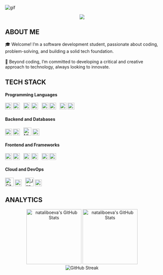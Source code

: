 ![gif](https://github.com/user-attachments/assets/10ad3ecf-e298-46cd-ab9c-f613be590f88)

<p align="center">
     <img src="https://readme-typing-svg.herokuapp.com?font=&center=true&width=380&height=45&lines=Nice+to+meet+you!" />


## ABOUT ME &nbsp;<img src="https://komarev.com/ghpvc/?username=nataliboeva&color=371D51&style=flat-square&label=Profile%20views&labelColor=FFFFFF" alt="" align="center"/></h2>🎓  Welcome! I’m a software development student, passionate about coding, problem-solving, and building a solid tech foundation.<br><br>🎯  Beyond coding, I’m committed to developing a critical and creative approach to technology, always looking to innovate.

## TECH STACK

#### Programming Languages
<p>
  <img src="https://cdn.jsdelivr.net/gh/devicons/devicon/icons/csharp/csharp-original.svg" height="22" alt="C#" />
  <img src="https://img.shields.io/badge/C%23-7930B3?" height="22" />
  &nbsp;
  <img src="https://cdn.jsdelivr.net/gh/devicons/devicon/icons/java/java-original.svg" height="22" alt="Java" />
  <img src="https://img.shields.io/badge/Java-E76F00?" height="22" />
  &nbsp;
  <img src="https://cdn.jsdelivr.net/gh/devicons/devicon/icons/cplusplus/cplusplus-original.svg" height="22" alt="C++" />
  <img src="https://img.shields.io/badge/C++-00599C?" height="22" />
  &nbsp;
  <img src="https://cdn.jsdelivr.net/gh/devicons/devicon/icons/javascript/javascript-original.svg" height="22" alt="JavaScript" />
  <img src="https://img.shields.io/badge/JavaScript-F7DF1E?" height="22" />
</p>


#### Backend and Databases
<p>
  <img src="https://cdn.jsdelivr.net/gh/devicons/devicon/icons/dotnetcore/dotnetcore-original.svg" height="22" alt=".NET" />
  <img src="https://img.shields.io/badge/.NET-512DA8?" height="22" />
  &nbsp;
  <img src="https://cdn.jsdelivr.net/gh/devicons/devicon/icons/microsoftsqlserver/microsoftsqlserver-plain.svg" height="26" alt="Microsoft SQL Server" />
  <img src="https://img.shields.io/badge/Microsoft%20SQL%20Server-CC2927?" height="22" />
</p>

#### Frontend and Frameworks
<p>
  <img src="https://cdn.jsdelivr.net/gh/devicons/devicon/icons/html5/html5-original.svg" height="22" alt="HTML5" />
  <img src="https://img.shields.io/badge/HTML5-E34F26?" height="22" />
  &nbsp;
  <img src="https://cdn.jsdelivr.net/gh/devicons/devicon/icons/css3/css3-original.svg" height="22" alt="CSS3" />
  <img src="https://img.shields.io/badge/CSS3-1572B6?" height="22" />
  &nbsp;
  <img src="https://cdn.jsdelivr.net/gh/devicons/devicon/icons/bootstrap/bootstrap-original.svg" height="22" alt="Bootstrap" />
  <img src="https://img.shields.io/badge/Bootstrap-7952B3?" height="22" />
</p>


#### Cloud and DevOps
<p>
  <img src="https://cdn.jsdelivr.net/gh/devicons/devicon/icons/githubactions/githubactions-original.svg" height="28" alt="GitHub Actions" />
  <img src="https://img.shields.io/badge/GitHub%20Actions-2088FF?" height="22" />
  &nbsp;
  <img src="https://cdn.jsdelivr.net/gh/devicons/devicon/icons/jenkins/jenkins-original.svg" height="28" alt="Jenkins" />
  <img src="https://img.shields.io/badge/Jenkins-D24939?" height="22" />
</p>

## ANALYTICS
<div align="center">
<img  alt="nataliboeva's GitHub Stats" height="180em" src="https://awesome-github-stats.azurewebsites.net/user-stats/nataliboeva?cardType=level&theme=react&showIcons=false&preferLogin=false&Background=271D61&Border=271D61"/>  
<img height="180em" src="https://github-readme-stats.vercel.app/api/top-langs/?username=nataliboeva&theme=react&show_icons=true&hide_border=true&layout=compact&hide_title=falsee&bg_color=271D61" alt="nataliboeva's GitHub Stats" />
</div>
<div align="center">
<img src="https://github-readme-streak-stats.herokuapp.com?user=nataliboeva&theme=react&hide_border=true&border_radius=12&short_numbers=true&card_width=180&card_height=180&background=271D61&fire=react&ring=react&currStreakNum=react&currStreakLabel=react&hide_total_contributions=true&hide_longest_streak=true" alt="GitHub Streak"/>
</div>


